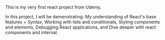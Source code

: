 This is my very first react project from Udemy. 

In this project, I will be demenstrating: 
	My understanding of React's base features + Syntax,
	Working with lists and conditionals,
	Styling components and elements,
	Debugging React applications, and
	Dive deeper with react components and internal.
	

	
	

